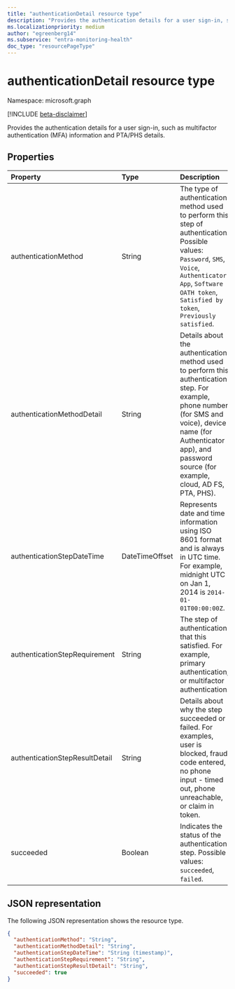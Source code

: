 ```yaml
---
title: "authenticationDetail resource type"
description: "Provides the authentication details for a user sign-in, such as multifactor authentication (MFA) information and PTA/PHS details."
ms.localizationpriority: medium
author: "egreenberg14"
ms.subservice: "entra-monitoring-health"
doc_type: "resourcePageType"
---
```


# authenticationDetail resource type

Namespace: microsoft.graph

[!INCLUDE [beta-disclaimer](../../includes/beta-disclaimer.md)]

Provides the authentication details for a user sign-in, such as multifactor authentication (MFA) information and PTA/PHS details.

## Properties

| Property                       | Type           | Description                                                                                                                                                                                                              |
|:-------------------------------|:---------------|:-------------------------------------------------------------------------------------------------------------------------------------------------------------------------------------------------------------------------|
| authenticationMethod           | String         | The type of authentication method used to perform this step of authentication. Possible values: `Password`, `SMS`, `Voice`, `Authenticator App`, `Software OATH token`, `Satisfied by token`, `Previously satisfied`.                            |
| authenticationMethodDetail     | String         | Details about the authentication method used to perform this authentication step. For example, phone number (for SMS and voice), device name (for Authenticator app), and password source (for example, cloud, AD FS, PTA, PHS). |
| authenticationStepDateTime     | DateTimeOffset | Represents date and time information using ISO 8601 format and is always in UTC time. For example, midnight UTC on Jan 1, 2014 is `2014-01-01T00:00:00Z`.                                           |
| authenticationStepRequirement  | String         | The step of authentication that this satisfied. For example, primary authentication, or multifactor authentication.                                                                                                     |
| authenticationStepResultDetail | String         | Details about why the step succeeded or failed. For examples, user is blocked, fraud code entered, no phone input - timed out, phone unreachable, or claim in token.                                                     |
| succeeded                      | Boolean        | Indicates the status of the authentication step. Possible values: `succeeded`, `failed`.                                                                                                                                 |

## JSON representation

The following JSON representation shows the resource type.

<!-- {
  "blockType": "resource",
  "optionalProperties": [

  ],
  "@odata.type": "microsoft.graph.authenticationDetail",
  "baseType": null
}-->

```json
{
  "authenticationMethod": "String",
  "authenticationMethodDetail": "String",
  "authenticationStepDateTime": "String (timestamp)",
  "authenticationStepRequirement": "String",
  "authenticationStepResultDetail": "String",
  "succeeded": true
}
```

<!-- uuid: 16cd6b66-4b1a-43a1-adaf-3a886856ed98
2019-02-04 14:57:30 UTC -->
<!-- {
  "type": "#page.annotation",
  "description": "authenticationDetail resource",
  "keywords": "",
  "section": "documentation",
  "tocPath": ""
}-->

